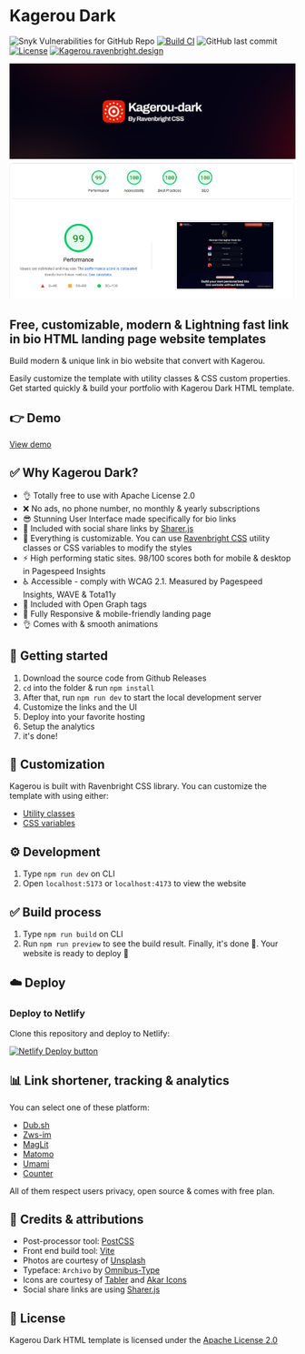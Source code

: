# Kagerou Dark

![Snyk Vulnerabilities for GitHub Repo](https://img.shields.io/snyk/vulnerabilities/github/ariqnrnns/kagerou-dark)
[![Build CI](https://github.com/ariqnrnns/kagerou-dark/actions/workflows/build.yml/badge.svg)](https://github.com/ariqnrnns/kagerou-dark/actions/workflows/build.yml)
![GitHub last commit](https://img.shields.io/github/last-commit/ariqnrnns/kagerou-dark)
[![License](https://img.shields.io/badge/License-Apache%202.0-blue.svg)](https://opensource.org/licenses/Apache-2.0)
[![Kagerou.ravenbright.design](https://img.shields.io/website-up-down-green-red/http/shields.io.svg)](https://kagerou.ravenbright.design)

<p align="center">
<img src="https://raw.githubusercontent.com/ariqnrnns/kagerou-dark/main/src/Kagerou-dark-banner.jpg" alt="Kagerou Dark Banner">

<img src="https://raw.githubusercontent.com/ariqnrnns/kagerou-dark/main/src/Kagerou-dark-stats.jpg" alt="Kagerou Dark Stats">
</p>

## Free, customizable, modern & Lightning fast link in bio HTML landing page website templates

Build modern & unique link in bio website that convert with Kagerou.

Easily customize the template with utility classes & CSS custom properties. Get started quickly & build your portfolio with Kagerou Dark HTML template.

## 👉 Demo

[View demo](https://kagerou.ravenbright.design)

## ✅ Why Kagerou Dark?

- 👌 Totally free to use with Apache License 2.0
- ❌ No ads, no phone number, no monthly & yearly subscriptions
- 😎 Stunning User Interface made specifically for bio links
- 🔗 Included with social share links by [Sharer.js](https://ellisonleao.github.io/sharer.js/)
- 🎨 Everything is customizable. You can use [Ravenbright CSS](https://ravenbrightcss.com) utility classes or CSS variables to modify the styles
- ⚡ High performing static sites. 98/100 scores both for mobile & desktop in Pagespeed Insights
- ♿ Accessible - comply with WCAG 2.1. Measured by Pagespeed Insights, WAVE & Tota11y
- 📰 Included with Open Graph tags
- 📱 Fully Responsive & mobile-friendly landing page
- 👌 Comes with & smooth animations

## 🚀 Getting started

1. Download the source code from Github Releases
2. `cd` into the folder & run `npm install`
3. After that, run `npm run dev` to start the local development server
4. Customize the links and the UI
5. Deploy into your favorite hosting
6. Setup the analytics
7. it's done!

## 🎨 Customization

Kagerou is built with Ravenbright CSS library. You can customize the template with using either:

- [Utility classes](https://ravenbrightcss.com/docs/utilities/background)
- [CSS variables](https://ravenbrightcss.com/docs/customize/cssvariables)

## ⚙️ Development

1. Type `npm run dev` on CLI
2. Open `localhost:5173` or `localhost:4173` to view the website

## ✅ Build process

1. Type `npm run build` on CLI
2. Run `npm run preview` to see the build result. Finally, it's done 🎉. Your website is ready to deploy 🚀

## ☁️ Deploy

### Deploy to Netlify

Clone this repository and deploy to Netlify:

[![Netlify Deploy button](https://www.netlify.com/img/deploy/button.svg)](https://app.netlify.com/start/deploy?repository=https://github.com/ariqnrnns/kagerou-dark)

## 📊 Link shortener, tracking & analytics

You can select one of these platform:
- [Dub.sh](https://dub.sh/)
- [Zws-im](https://github.com/zws-im)
- [MagLit](https://github.com/NayamAmarshe/MagLit)
- [Matomo](https://matomo.org)
- [Umami](https://umami.is/)
- [Counter](https://counter.dev/)

All of them respect users privacy, open source & comes with free plan.

## 🤝 Credits & attributions

- Post-processor tool: [PostCSS](https://postcss.org)
- Front end build tool: [Vite](https://vitejs.dev)
- Photos are courtesy of [Unsplash](https://unsplash.com)
- Typeface: `Archivo` by [Omnibus-Type](https://fonts.google.com/specimen/Archivo)
- Icons are courtesy of [Tabler](https://tabler-icons.io/) and [Akar Icons](akaricons.com/)
- Social share links are using [Sharer.js](https://github.com/ellisonleao/sharer.js)

## 📝 License

Kagerou Dark HTML template is licensed under the [Apache License 2.0](https://github.com/ariqnrnns/kagerou-dark)
